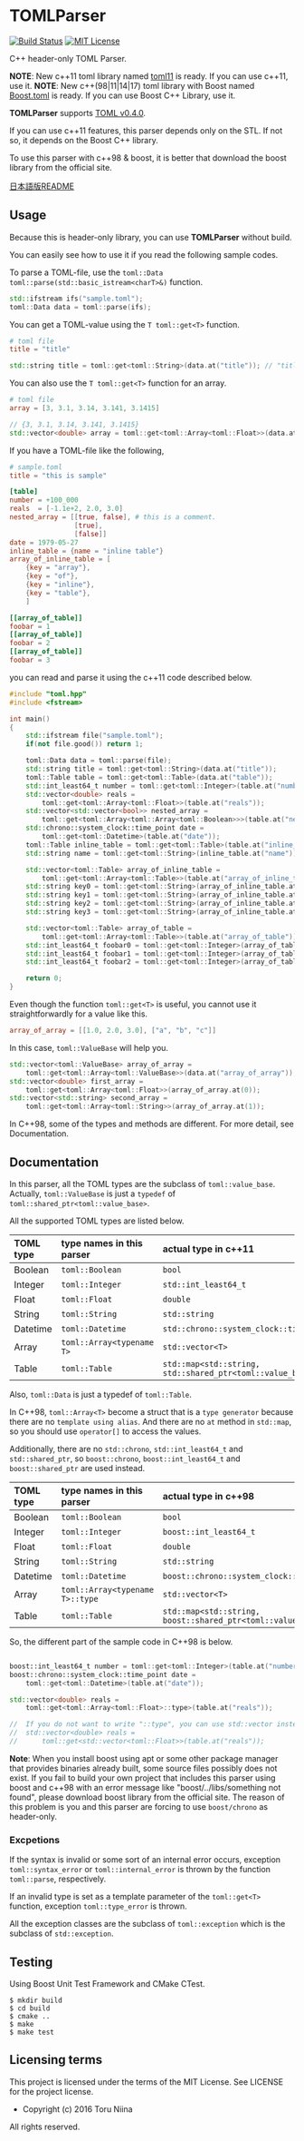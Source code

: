 TOMLParser
====

[![Build Status](https://travis-ci.org/ToruNiina/TOMLParser.svg?branch=travis)](https://travis-ci.org/ToruNiina/TOMLParser)
[![MIT License](http://img.shields.io/badge/license-MIT-blue.svg?style=flat)](LICENSE)

C++ header-only TOML Parser.

__NOTE__: New c++11 toml library named [toml11](https://github.com/ToruNiina/toml11) is ready. If you can use c++11, use it.
__NOTE__: New c++(98|11|14|17) toml library with Boost named [Boost.toml](https://github.com/ToruNiina/Boost.toml) is ready. If you can use Boost C++ Library, use it.

__TOMLParser__ supports [TOML v0.4.0](http://github.com/toml-lang/toml/blob/master/README.md).

If you can use c++11 features, this parser depends only on the STL.
If not so, it depends on the Boost C++ library.

To use this parser with c++98 & boost, it is better that download the boost library
from the official site.

[日本語版README](README_ja.md)

## Usage

Because this is header-only library, you can use __TOMLParser__ without build.

You can easily see how to use it if you read the following sample codes.

To parse a TOML-file, use the `toml::Data toml::parse(std::basic_istream<charT>&)` function.

```cpp
std::ifstream ifs("sample.toml");
toml::Data data = toml::parse(ifs);
```

You can get a TOML-value using the `T toml::get<T>` function.

```toml
# toml file
title = "title"
```

```cpp
std::string title = toml::get<toml::String>(data.at("title")); // "title"
```

You can also use the `T toml::get<T>` function for an array.

```toml
# toml file
array = [3, 3.1, 3.14, 3.141, 3.1415]
```

```cpp
// {3, 3.1, 3.14, 3.141, 3.1415}
std::vector<double> array = toml::get<toml::Array<toml::Float>>(data.at("array"));
```

If you have a TOML-file like the following,

```toml
# sample.toml
title = "this is sample"

[table]
number = +100_000
reals  = [-1.1e+2, 2.0, 3.0]
nested_array = [[true, false], # this is a comment.
                [true],
                [false]]
date = 1979-05-27
inline_table = {name = "inline table"}
array_of_inline_table = [
    {key = "array"},
    {key = "of"},
    {key = "inline"},
    {key = "table"},
    ]

[[array_of_table]]
foobar = 1
[[array_of_table]]
foobar = 2
[[array_of_table]]
foobar = 3
```

you can read and parse it using the c++11 code described below.

```cpp
#include "toml.hpp"
#include <fstream>

int main()
{
    std::ifstream file("sample.toml");
    if(not file.good()) return 1;

    toml::Data data = toml::parse(file);
    std::string title = toml::get<toml::String>(data.at("title"));
    toml::Table table = toml::get<toml::Table>(data.at("table"));
    std::int_least64_t number = toml::get<toml::Integer>(table.at("number");
    std::vector<double> reals =
        toml::get<toml::Array<toml::Float>>(table.at("reals"));
    std::vector<std::vector<bool>> nested_array =
        toml::get<toml::Array<toml::Array<toml::Boolean>>>(table.at("nested_array"));
    std::chrono::system_clock::time_point date =
        toml::get<toml::Datetime>(table.at("date"));
    toml::Table inline_table = toml::get<toml::Table>(table.at("inline_table"));
    std::string name = toml::get<toml::String>(inline_table.at("name"));

    std::vector<toml::Table> array_of_inline_table = 
        toml::get<toml::Array<toml::Table>>(table.at("array_of_inline_table"));
    std::string key0 = toml::get<toml::String>(array_of_inline_table.at(0).at("key"));
    std::string key1 = toml::get<toml::String>(array_of_inline_table.at(1).at("key"));
    std::string key2 = toml::get<toml::String>(array_of_inline_table.at(2).at("key"));
    std::string key3 = toml::get<toml::String>(array_of_inline_table.at(3).at("key"));

    std::vector<toml::Table> array_of_table = 
        toml::get<toml::Array<toml::Table>>(table.at("array_of_table"));
    std::int_least64_t foobar0 = toml::get<toml::Integer>(array_of_table.at(0).at("foobar"));
    std::int_least64_t foobar1 = toml::get<toml::Integer>(array_of_table.at(1).at("foobar"));
    std::int_least64_t foobar2 = toml::get<toml::Integer>(array_of_table.at(2).at("foobar"));

    return 0;
}
```

Even though the function `toml::get<T>` is useful,
you cannot use it straightforwardly for a value like this.

```toml
array_of_array = [[1.0, 2.0, 3.0], ["a", "b", "c"]]
```

In this case, `toml::ValueBase` will help you.

```cpp
std::vector<toml::ValueBase> array_of_array =
    toml::get<toml::Array<toml::ValueBase>>(data.at("array_of_array"));
std::vector<double> first_array =
    toml::get<toml::Array<toml::Float>>(array_of_array.at(0));
std::vector<std::string> second_array =
    toml::get<toml::Array<toml::String>>(array_of_array.at(1));
```

In C++98, some of the types and methods are different.
For more detail, see Documentation.

## Documentation

In this parser, all the TOML types are the subclass of `toml::value_base`.
Actually, `toml::ValueBase` is just a `typedef` of `toml::shared_ptr<toml::value_base>`.

All the supported TOML types are listed below.

| TOML type | type names in this parser | actual type in c++11                   |
|:----------|:--------------------------|:---------------------------------------|
| Boolean   | `toml::Boolean`           | `bool`                                 |
| Integer   | `toml::Integer`           | `std::int_least64_t`                   |
| Float     | `toml::Float`             | `double`                               |
| String    | `toml::String`            | `std::string`                          |
| Datetime  | `toml::Datetime`          | `std::chrono::system_clock::time_point`|
| Array     | `toml::Array<typename T>` | `std::vector<T>`                       |
| Table     | `toml::Table`             | `std::map<std::string, std::shared_ptr<toml::value_base>>` |

Also, `toml::Data` is just a typedef of `toml::Table`.

In C++98, `toml::Array<T>` become a struct that is a `type generator`
because there are no `template using alias`.
And there are no `at` method in `std::map`,
so you should use `operator[]` to access the values.

Additionally, there are no `std::chrono`, `std::int_least64_t`
and `std::shared_ptr`, so `boost::chrono`, `boost::int_least64_t`
and `boost::shared_ptr` are used instead.

| TOML type | type names in this parser | actual type in c++98                     |
|:----------|:--------------------------|:-----------------------------------------|
| Boolean   | `toml::Boolean`           | `bool`                                   |
| Integer   | `toml::Integer`           | `boost::int_least64_t`                   |
| Float     | `toml::Float`             | `double`                                 |
| String    | `toml::String`            | `std::string`                            |
| Datetime  | `toml::Datetime`          | `boost::chrono::system_clock::time_point`|
| Array     | `toml::Array<typename T>::type` | `std::vector<T>`                   |
| Table     | `toml::Table`             | `std::map<std::string, boost::shared_ptr<toml::value_base>>` |

So, the different part of the sample code in C++98 is below.

```cpp

boost::int_least64_t number = toml::get<toml::Integer>(table.at("number");
boost::chrono::system_clock::time_point date =
    toml::get<toml::Datetime>(table.at("date"));

std::vector<double> reals =
    toml::get<toml::Array<toml::Float>::type>(table.at("reals"));

//  If you do not want to write "::type", you can use std::vector instead of toml::Array.
//  std::vector<double> reals =
//      toml::get<std::vector<toml::Float>>(table.at("reals"));
```

__Note__: When you install boost using apt or some other package manager
that provides binaries already built, some source files possibly does not exist.
If you fail to build your own project that includes this parser using boost and c++98
with an error message like "boost/../libs/something not found", please download
boost library from the official site.
The reason of this problem is you and this parser are forcing to use
```boost/chrono``` as header-only.

### Excpetions

If the syntax is invalid or some sort of an internal error occurs,
exception ```toml::syntax_error``` or ```toml::internal_error``` is thrown by
the function ```toml::parse```, respectively.

If an invalid type is set as a template parameter of the ```toml::get<T>``` function, 
exception ```toml::type_error``` is thrown.

All the exception classes are the subclass of ```toml::exception``` which is
the subclass of ```std::exception```.

## Testing

Using Boost Unit Test Framework and CMake CTest.

```
$ mkdir build
$ cd build
$ cmake ..
$ make 
$ make test
```

## Licensing terms

This project is licensed under the terms of the MIT License.
See LICENSE for the project license.

- Copyright (c) 2016 Toru Niina

All rights reserved.
